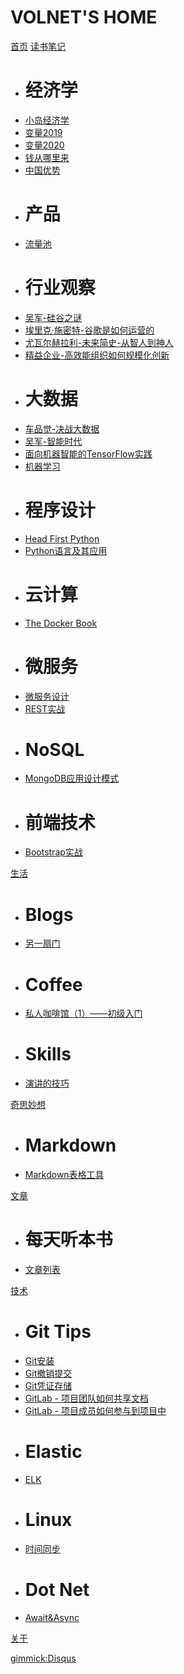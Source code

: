 # VOLNET'S HOME

[首页](index.md)
[读书笔记]()

  * # 经济学
  * [小岛经济学](docs/book/HowAnEconomyGrowsAndWhyItCrashes/README.md)
  * [变量2019](docs/book/Variable2019/README.md)
  * [变量2020](docs/book/Variable2020/README.md)
  * [钱从哪里来](docs/book/香帅-钱从哪里来/README.md)
  * [中国优势](docs/book/王煜全-中国优势/README.md)
  * # 产品
  * [流量池](docs/book/杨飞-流量池/README.md)
  * # 行业观察
  * [吴军-硅谷之谜](docs/book/吴军-硅谷之谜/README.md)
  * [埃里克·施密特-谷歌是如何运营的](docs/book/HowGoogleWorks/README.md)
  * [尤瓦尔赫拉利-未来简史-从智人到神人](docs/book/尤瓦尔赫拉利-未来简史-从智人到神人/README.md)
  * [精益企业-高效能组织如何规模化创新](docs/book/LeanEnterprise/README.md)
  * # 大数据
  * [车品觉-决战大数据](docs/book/车品觉-决战大数据/README.md)
  * [吴军-智能时代](docs/book/吴军-智能时代/README.md)
  * [面向机器智能的TensorFlow实践](docs/book/TensorFlowForMachineIntelligence/README.md)
  * [机器学习](docs/book/MachineLearning/README.md)
  * # 程序设计
  * [Head First Python](docs/book/HeadFirstPython/README.md)
  * [Python语言及其应用](docs/book/IntroducingPython/README.md)
  * # 云计算
  * [The Docker Book](docs/book/TheDockerBook/README.md)
  * # 微服务
  * [微服务设计](docs/book/BuildingMicroservices/README.md)
  * [REST实战](docs/book/RESTinPractice/README.md)
  * # NoSQL
  * [MongoDB应用设计模式](docs/book/MongoDBAppliedDesignPatterns/README.md)
  * # 前端技术
  * [Bootstrap实战](docs/book/BootstrapSiteBlueprints/README.md)

[生活]()

  * # Blogs
  * [另一扇门](/blog)
  * # Coffee
  * [私人咖啡馆（1）——初级入门](docs/life/coffee/coffee-introduce.md)
  * # Skills
  * [演讲的技巧](docs/life/skills/speech.md)

[奇思妙想]()

  * # Markdown
  * [Markdown表格工具](programs/Markdown/MarkdownTable.html)

[文章]()

  * # 每天听本书
  * [文章列表](docs/article/catalog.md)

[技术]()

  * # Git Tips
  * [Git安装](docs/tech/git/tips/install.md)
  * [Git撤销提交](docs/tech/git/tips/reset-to-old-version.md)
  * [Git凭证存储](docs/tech/git/tips/git-credentials.md)
  * [GitLab - 项目团队如何共享文档](docs/tech/git/scenes/share-docs.md)
  * [GitLab - 项目成员如何参与到项目中](docs/tech/git/scenes/participate-project-members.md)
  * # Elastic
  * [ELK](docs/tech/elastic/)
  * # Linux
  * [时间同步](docs/tech/linux/system/utctime.md)
  * # Dot Net
  * [Await&Async](docs/tech/csharp/await-async.md)

[关于](about.md)

[gimmick:Disqus](volnet)
